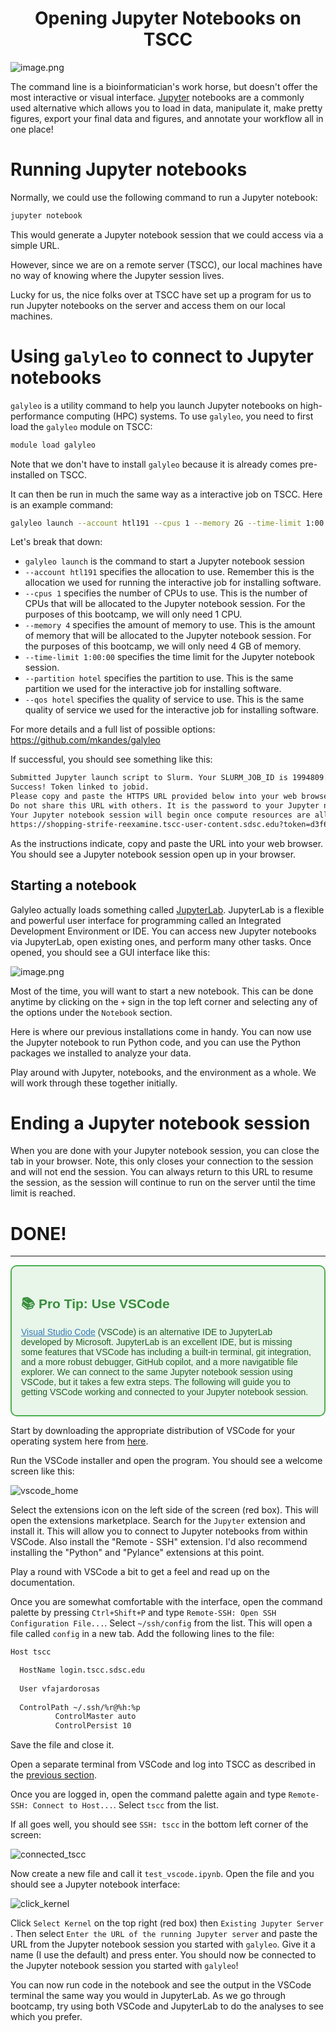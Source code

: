 # <div align="center"><b>Opening Jupyter Notebooks on TSCC</b></div>


![image.png](../static/Day_1/lights.png)

The command line is a bioinformatician's work horse, but doesn't offer the most interactive or visual interface. [Jupyter](https://jupyter.org/) notebooks are a commonly used alternative which allows you to load in data, manipulate it, make pretty figures, export your final data and figures, and annotate your workflow all in one place!

# Running Jupyter notebooks

Normally, we could use the following command to run a Jupyter notebook:

```bash
jupyter notebook
```

This would generate a Jupyter notebook session that we could access via a simple URL.

However, since we are on a remote server (TSCC), our local machines have no way of knowing where the Jupyter session lives.

Lucky for us, the nice folks over at TSCC have set up a program for us to run Jupyter notebooks on the server and access them on our local machines.

# Using `galyleo` to connect to Jupyter notebooks

`galyleo` is a utility command to help you launch Jupyter notebooks on high-performance computing (HPC) systems. To use `galyleo`, you need to first load the `galyleo` module on TSCC:

```bash
module load galyleo
```

Note that we don't have to install `galyleo` because it is already comes pre-installed on TSCC.

It can then be run in much the same way as a interactive job on TSCC. Here is an example command:

```bash
galyleo launch --account htl191 --cpus 1 --memory 2G --time-limit 1:00:00 --partition hotel --qos hotel
```

Let's break that down:
- `galyleo launch` is the command to start a Jupyter notebook session
- `--account htl191` specifies the allocation to use. Remember this is the allocation we used for running the interactive job for installing software.
- `--cpus 1` specifies the number of CPUs to use. This is the number of CPUs that will be allocated to the Jupyter notebook session. For the purposes of this bootcamp, we will only need 1 CPU.
- `--memory 4` specifies the amount of memory to use. This is the amount of memory that will be allocated to the Jupyter notebook session. For the purposes of this bootcamp, we will only need 4 GB of memory.
- `--time-limit 1:00:00` specifies the time limit for the Jupyter notebook session. 
- `--partition hotel` specifies the partition to use. This is the same partition we used for the interactive job for installing software.
- `--qos hotel` specifies the quality of service to use. This is the same quality of service we used for the interactive job for installing software.

For more details and a full list of possible options: https://github.com/mkandes/galyleo

If successful, you should see something like this:

```bash
Submitted Jupyter launch script to Slurm. Your SLURM_JOB_ID is 1994809.
Success! Token linked to jobid.
Please copy and paste the HTTPS URL provided below into your web browser.
Do not share this URL with others. It is the password to your Jupyter notebook session.
Your Jupyter notebook session will begin once compute resources are allocated to your job by the scheduler.
https://shopping-strife-reexamine.tscc-user-content.sdsc.edu?token=d3f6d542acbfa6dcbccfcb0b9c9bd779
```

As the instructions indicate, copy and paste the URL into your web browser. You should see a Jupyter notebook session open up in your browser.

## Starting a notebook

Galyleo actually loads something called [JupyterLab](https://jupyter.org/try-jupyter/lab/). JupyterLab is a flexible and powerful user interface for programming called an Integrated Development Environment or IDE. You can access new Jupyter notebooks via JupyterLab, open existing ones, and perform many other tasks. Once opened, you should see a GUI interface like this:

![image.png](../static/Day_1/jupyterlab.png)

Most of the time, you will want to start a new notebook. This can be done anytime by clicking on the `+` sign in the top left corner and selecting any of the options under the `Notebook` section.

Here is where our previous installations come in handy. You can now use the Jupyter notebook to run Python code, and you can use the Python packages we installed to analyze your data.

Play around with Jupyter, notebooks, and the environment as a whole. We will work through these together initially.

# Ending a Jupyter notebook session

When you are done with your Jupyter notebook session, you can close the tab in your browser. Note, this only closes your connection to the session and will not end the session. You can always return to this URL to resume the session, as the session will continue to run on the server until the time limit is reached.

# DONE!

---

<div style="border: 2px solid #4CAF50; padding: 15px; border-radius: 10px; background-color: #e8f5e9;">
  <h2 style="color: #388E3C; font-family: Arial, sans-serif;">
    &#128218; Pro Tip: Use VSCode
  </h2>
  <p style="color: #1B5E20; font-family: Arial, sans-serif;">
  <a href="https://code.visualstudio.com/" style="color: #337ab7;"> Visual Studio Code</a> (VSCode) is an alternative IDE to JupyterLab developed by Microsoft. JupyterLab is an excellent IDE, but is missing some features that VSCode has including a built-in terminal, git integration, and a more robust debugger, GitHub copilot, and a more navigatible file explorer. We can connect to the same Jupyter notebook session using VSCode, but it takes a few extra steps. The following will guide you to getting VSCode working and connected to your Jupyter notebook session.
  </p>
</div>

Start by downloading the appropriate distribution of VSCode for your operating system here from [here](https://code.visualstudio.com/download).

Run the VSCode installer and open the program. You should see a welcome screen like this:

![vscode_home](../static/Day_1/vscode_home.png)

Select the extensions icon on the left side of the screen (red box). This will open the extensions marketplace. Search for the `Jupyter` extension and install it. This will allow you to connect to Jupyter notebooks from within VSCode. Also install  the "Remote - SSH" extension. I'd also recommend installing the "Python" and "Pylance" extensions at this point.

Play a round with VSCode a bit to get a feel and read up on the documentation.

Once you are somewhat comfortable with the interface, open the command palette by pressing `Ctrl+Shift+P` and type `Remote-SSH: Open SSH Configuration File...`. Select `~/ssh/config` from the list. This will open a file called `config` in a new tab. Add the following lines to the file:

```bash
Host tscc

  HostName login.tscc.sdsc.edu  
  
  User vfajardorosas  
  
  ControlPath ~/.ssh/%r@%h:%p  
          ControlMaster auto  
          ControlPersist 10  
```

Save the file and close it. 

Open a separate terminal from VSCode and log into TSCC as described in the [previous section](../Day_0_Setup/2_TSCC.md). 

Once you are logged in, open the command palette again and type `Remote-SSH: Connect to Host...`. Select `tscc` from the list.

If all goes well, you should see `SSH: tscc` in the bottom left corner of the screen:

![connected_tscc](../static/Day_1/connected_tscc.png)

Now create a new file and call it `test_vscode.ipynb`. Open the file and you should see a Jupyter notebook interface:

![click_kernel](../static/Day_1/click_kernel.png)

Click `Select Kernel` on the top right (red box) then `Existing Jupyter Server` . Then select `Enter the URL of the running Jupyter server` and paste the URL from the Jupyter notebook session you started with `galyleo`. Give it a name (I use the default) and press enter. You should now be connected to the Jupyter notebook session you started with `galyleo`!

You can now run code in the notebook and see the output in the VSCode terminal the same way you would in JupyterLab. As we go through bootcamp, try using both VSCode and JupyterLab to do the analyses to see which you prefer.
